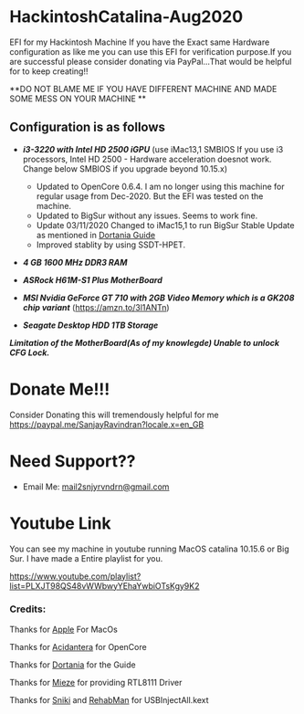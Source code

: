 # HackintoshCatalina-Aug2020
EFI for my Hackintosh Machine
If you have the Exact same Hardware configuration as like me you can use this EFI for verification purpose.If you are successful please consider donating via PayPal...That would be helpful for to keep creating!!

**DO NOT BLAME ME IF YOU HAVE DIFFERENT MACHINE AND MADE SOME MESS ON YOUR MACHINE **

## Configuration is as follows ##

 - ***i3-3220 with Intel HD 2500 iGPU*** (use iMac13,1 SMBIOS If you use i3 processors, Intel HD 2500 - Hardware acceleration doesnot work. Change below SMBIOS if   you upgrade beyond 10.15.x)
   - Updated to OpenCore 0.6.4. I am no longer using this machine for regular usage from Dec-2020. But the EFI was tested on the machine.
   - Updated to BigSur without any issues. Seems to work fine.
   - Update 03/11/2020 Changed to iMac15,1 to run BigSur Stable Update as mentioned in [Dortania Guide](https://dortania.github.io/OpenCore-Install-Guide/config.plist/ivy-bridge.html#platforminfo "Dortania Guide")
   - Improved stablity by using SSDT-HPET.
 
- ***4 GB 1600 MHz DDR3 RAM***
 
- ***ASRock H61M-S1 Plus MotherBoard***
 
- ***MSI Nvidia GeForce GT 710 with 2GB Video Memory which is a GK208 chip variant*** (https://amzn.to/3l1ANTn)
 
- ***Seagate Desktop HDD 1TB Storage***

***Limitation of the MotherBoard(As of my knowlegde) Unable to unlock CFG Lock.***
 
 # Donate Me!!!
 
Consider Donating this will tremendously helpful for me
https://paypal.me/SanjayRavindran?locale.x=en_GB


# Need Support??

- Email Me: mail2snjyrvndrn@gmail.com

# Youtube Link

You can see my machine in youtube running MacOS catalina 10.15.6 or Big Sur. I have made a Entire playlist for you.

https://www.youtube.com/playlist?list=PLXJT98QS48vWWbwyYEhaYwbiOTsKgy9K2


### Credits:

Thanks for [Apple](https://www.apple.com/ "Apple") For MacOs

Thanks for [Acidantera](https://github.com/acidanthera "Acidantera") for OpenCore

Thanks for [Dortania](https://dortania.github.io/OpenCore-Install-Guide/ "Dortania") for the Guide

Thanks for [Mieze](https://github.com/Mieze "Mieze") for providing RTL8111 Driver

Thanks for [Sniki](https://github.com/Sniki "Sniki") and [RehabMan](https://github.com/RehabMan "RehabMan") for USBInjectAll.kext
